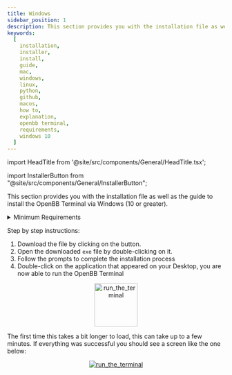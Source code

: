 ```yaml
---
title: Windows
sidebar_position: 1
description: This section provides you with the installation file as well as the guide to install the OpenBB Terminal via Windows (10 or greater).
keywords:
  [
    installation,
    installer,
    install,
    guide,
    mac,
    windows,
    linux,
    python,
    github,
    macos,
    how to,
    explanation,
    openbb terminal,
    requirements,
    windows 10
  ]
---
```


import HeadTitle from '@site/src/components/General/HeadTitle.tsx';

<HeadTitle title="Windows - Terminal | OpenBB Docs" />

import InstallerButton from "@site/src/components/General/InstallerButton";

This section provides you with the installation file as well as the guide to install the OpenBB Terminal via Windows (10 or greater).

<InstallerButton type="windows" href="https://github.com/OpenBB-finance/OpenBBTerminal/releases/download/v2.5.1/Windows.OpenBB.Terminal.v2.5.1.exe" label="Windows Installer" />

<details><summary>Minimum Requirements</summary>

- Windows 10 or newer
- Modern CPU (Intel or AMD processor made in the last 5 years)
- At least 4GB of RAM
- At least 5GB of free storage
- Internet connection (cable or 4G mobile)

</details>

Step by step instructions:

1. Download the file by clicking on the button.
2. Open the downloaded `exe` file by double-clicking on it.
3. Follow the prompts to complete the installation process
4. Double-click on the application that appeared on your Desktop, you are now able to run the OpenBB Terminal

<p align="center"><a target="_blank" href="https://openbb-web-assets.s3.amazonaws.com/docs/installation/icon.png"><img width="100" alt="run_the_terminal" src="https://openbb-web-assets.s3.amazonaws.com/docs/installation/icon.png"></img></a></p>

The first time this takes a bit longer to load, this can take up to a few minutes. If everything was successful you should see a screen like the one below:

<p align="center"><a target="_blank" href="https://user-images.githubusercontent.com/46355364/223194653-a21966e2-cd55-44da-95eb-7c66811f629b.png"><img alt="run_the_terminal" src="https://user-images.githubusercontent.com/46355364/223194653-a21966e2-cd55-44da-95eb-7c66811f629b.png"></img></a></p>
